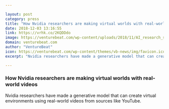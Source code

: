```yaml
---

layout: post
category: press
title: "How Nvidia researchers are making virtual worlds with real-world videos"
date: 2018-12-03 13:16:55
link: https://vrhk.co/2KQDDdo
image: https://venturebeat.com/wp-content/uploads/2018/11/AI_research_side-by-side.jpg?fit=1054%2C702&strip=all
domain: venturebeat.com
author: "VentureBeat"
icon: https://venturebeat.com/wp-content/themes/vb-news/img/favicon.ico
excerpt: "Nvidia researchers have made a generative model that can create virtual environments using real-world videos from sources like YouTube."

---
```


### How Nvidia researchers are making virtual worlds with real-world videos

Nvidia researchers have made a generative model that can create virtual environments using real-world videos from sources like YouTube.